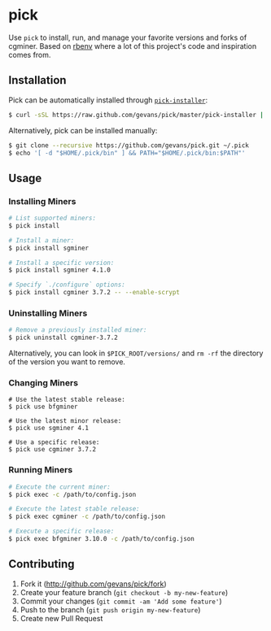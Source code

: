 # pick

Use `pick` to install, run, and manage your favorite versions and forks of
cgminer. Based on [rbenv](https://github.com/sstephenson/rbenv) where a lot of
this project's code and inspiration comes from.

## Installation

Pick can be automatically installed through
[`pick-installer`](https://github.com/gevans/pick/blob/master/pick-installer):

```sh
$ curl -sSL https://raw.github.com/gevans/pick/master/pick-installer | bash
```

Alternatively, pick can be installed manually:

```sh
$ git clone --recursive https://github.com/gevans/pick.git ~/.pick
$ echo '[ -d "$HOME/.pick/bin" ] && PATH="$HOME/.pick/bin:$PATH"'
```

## Usage

### Installing Miners

```sh
# List supported miners:
$ pick install

# Install a miner:
$ pick install sgminer

# Install a specific version:
$ pick install sgminer 4.1.0

# Specify `./configure` options:
$ pick install cgminer 3.7.2 -- --enable-scrypt
```

### Uninstalling Miners

```sh
# Remove a previously installed miner:
$ pick uninstall cgminer-3.7.2
```

Alternatively, you can look in `$PICK_ROOT/versions/` and `rm -rf` the directory
of the version you want to remove.

### Changing Miners

```
# Use the latest stable release:
$ pick use bfgminer

# Use the latest minor release:
$ pick use sgminer 4.1

# Use a specific release:
$ pick use cgminer 3.7.2
```

### Running Miners

```sh
# Execute the current miner:
$ pick exec -c /path/to/config.json

# Execute the latest stable release:
$ pick exec cgminer -c /path/to/config.json

# Execute a specific release:
$ pick exec bfgminer 3.10.0 -c /path/to/config.json
```

## Contributing

1. Fork it (http://github.com/gevans/pick/fork)
2. Create your feature branch (`git checkout -b my-new-feature`)
3. Commit your changes (`git commit -am 'Add some feature'`)
4. Push to the branch (`git push origin my-new-feature`)
5. Create new Pull Request
